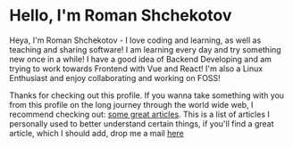 # Hello, I'm Roman Shchekotov
Heya, I'm Roman Shchekotov - I love coding and learning, as
well as teaching and sharing software! I am learning every
day and try something new once in a while! I have a good
idea of Backend Developing and am trying to work towards
Frontend with Vue and React! I'm also a Linux Enthusiast
and enjoy collaborating and working on FOSS!  

Thanks for checking out this profile. If you wanna take
something with you from this profile on the long journey
through the world wide web, I recommend checking out:
[some great articles](https://github.com/rshchekotov/rshchekotov/blob/master/articles.md).
This is a list of articles I personally used to better
understand certain things, if you'll find a great article,
which I should add, drop me a mail 
[here](mailto:rom.shchekotov@gmail.com?subject=[GitHub]%20Article%20Suggestion)
